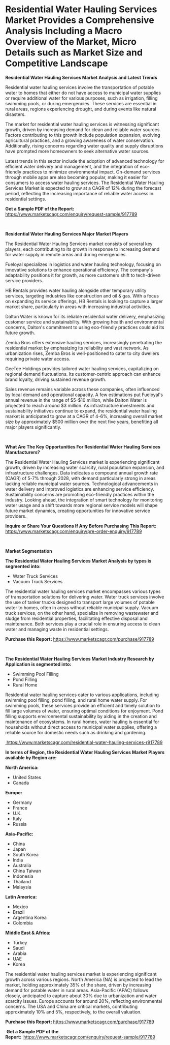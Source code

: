 <p><h1>Residential Water Hauling Services Market Provides a Comprehensive Analysis Including a Macro Overview of the Market, Micro Details such as Market Size and Competitive Landscape</h1></p><p><strong>Residential Water Hauling Services Market Analysis and Latest Trends</strong></p>
<p><p>Residential water hauling services involve the transportation of potable water to homes that either do not have access to municipal water supplies or require additional water for various purposes, such as irrigation, filling swimming pools, or during emergencies. These services are essential in rural areas, regions experiencing drought, and during events like natural disasters.</p><p>The market for residential water hauling services is witnessing significant growth, driven by increasing demand for clean and reliable water sources. Factors contributing to this growth include population expansion, evolving agricultural practices, and a growing awareness of water conservation. Additionally, rising concerns regarding water quality and supply disruptions have prompted more homeowners to seek alternative water sources.</p><p>Latest trends in this sector include the adoption of advanced technology for efficient water delivery and management, and the integration of eco-friendly practices to minimize environmental impact. On-demand services through mobile apps are also becoming popular, making it easier for consumers to access water hauling services. The Residential Water Hauling Services Market is expected to grow at a CAGR of 12% during the forecast period, reflecting the increasing importance of reliable water access in residential settings.</p></p>
<p><strong>Get a Sample PDF of the Report:&nbsp;</strong> <a href="https://www.marketscagr.com/enquiry/request-sample/917789?utm_campaign=2198&utm_medium=2&utm_source=Github&utm_content=ia&utm_term=18042025&utm_id=residential-water-hauling-services">https://www.marketscagr.com/enquiry/request-sample/917789</a></p>
<p>&nbsp;</p>
<p><strong>Residential Water Hauling Services Major Market Players</strong></p>
<p><p>The Residential Water Hauling Services market consists of several key players, each contributing to its growth in response to increasing demand for water supply in remote areas and during emergencies.</p><p>Fueloyal specializes in logistics and water hauling technology, focusing on innovative solutions to enhance operational efficiency. The company's adaptability positions it for growth, as more customers shift to tech-driven service providers.</p><p>HB Rentals provides water hauling alongside other temporary utility services, targeting industries like construction and oil & gas. With a focus on expanding its service offerings, HB Rentals is looking to capture a larger market share, particularly in areas with increasing industrial activities.</p><p>Dalton Water is known for its reliable residential water delivery, emphasizing customer service and sustainability. With growing health and environmental concerns, Dalton's commitment to using eco-friendly practices could aid its future growth.</p><p>Zemba Bros offers extensive hauling services, increasingly penetrating the residential market by emphasizing its reliability and vast network. As urbanization rises, Zemba Bros is well-positioned to cater to city dwellers requiring private water access.</p><p>GeeTee Holdings provides tailored water hauling services, capitalizing on regional demand fluctuations. Its customer-centric approach can enhance brand loyalty, driving sustained revenue growth.</p><p>Sales revenue remains variable across these companies, often influenced by local demand and operational capacity. A few estimations put Fueloyal's annual revenue in the range of $5-$10 million, while Dalton Water is projected to reach around $3 million. As infrastructure investments and sustainability initiatives continue to expand, the residential water hauling market is anticipated to grow at a CAGR of 4-6%, increasing overall market size by approximately $500 million over the next five years, benefiting all major players significantly.</p></p>
<p>&nbsp;</p>
<p><strong>What Are The Key Opportunities For Residential Water Hauling Services Manufacturers?</strong></p>
<p><p>The Residential Water Hauling Services market is experiencing significant growth, driven by increasing water scarcity, rural population expansion, and infrastructure challenges. Data indicates a compound annual growth rate (CAGR) of 5-7% through 2028, with demand particularly strong in areas lacking reliable municipal water sources. Technological advancements in water delivery and improved logistics are enhancing service efficiency. Sustainability concerns are promoting eco-friendly practices within the industry. Looking ahead, the integration of smart technology for monitoring water usage and a shift towards more regional service models will shape future market dynamics, creating opportunities for innovative service providers.</p></p>
<p><strong>Inquire or Share Your Questions If Any Before Purchasing This Report:</strong> <a href="https://www.marketscagr.com/enquiry/pre-order-enquiry/917789?utm_campaign=2198&utm_medium=2&utm_source=Github&utm_content=ia&utm_term=18042025&utm_id=residential-water-hauling-services">https://www.marketscagr.com/enquiry/pre-order-enquiry/917789</a></p>
<p>&nbsp;</p>
<p><strong>Market Segmentation</strong></p>
<p><strong>The Residential Water Hauling Services Market Analysis by types is segmented into:</strong></p>
<p><ul><li>Water Truck Services</li><li>Vacuum Truck Services</li></ul></p>
<p><p>The residential water hauling services market encompasses various types of transportation solutions for delivering water. Water truck services involve the use of tanker trucks designed to transport large volumes of potable water to homes, often in areas without reliable municipal supply. Vacuum truck services, on the other hand, specialize in removing wastewater and sludge from residential properties, facilitating effective disposal and maintenance. Both services play a crucial role in ensuring access to clean water and managing waste in residential settings.</p></p>
<p><strong>Purchase this Report:&nbsp;</strong><a href="https://www.marketscagr.com/purchase/917789?utm_campaign=2198&utm_medium=2&utm_source=Github&utm_content=ia&utm_term=18042025&utm_id=residential-water-hauling-services">https://www.marketscagr.com/purchase/917789</a></p>
<p>&nbsp;</p>
<p><strong>The Residential Water Hauling Services Market Industry Research by Application is segmented into:</strong></p>
<p><ul><li>Swimming Pool Filling</li><li>Pond Filling</li><li>Rural Home</li></ul></p>
<p><p>Residential water hauling services cater to various applications, including swimming pool filling, pond filling, and rural home water supply. For swimming pools, these services provide an efficient and timely solution to fill large volumes of water, ensuring optimal conditions for enjoyment. Pond filling supports environmental sustainability by aiding in the creation and maintenance of ecosystems. In rural homes, water hauling is essential for households without direct access to municipal water supplies, offering a reliable source for domestic needs such as drinking and gardening.</p></p>
<p><a href="https://www.marketscagr.com/residential-water-hauling-services-r917789?utm_campaign=2198&utm_medium=2&utm_source=Github&utm_content=ia&utm_term=18042025&utm_id=residential-water-hauling-services">&nbsp;https://www.marketscagr.com/residential-water-hauling-services-r917789</a></p>
<p><strong>In terms of Region, the Residential Water Hauling Services Market Players available by Region are:</strong></p>
<p>
    <p> <strong> North America: </strong>
        <ul>
            <li>United States</li>
            <li>Canada</li>
        </ul>
        </p> 
    <p> <strong> Europe: </strong>
        <ul>
            <li>Germany</li>
            <li>France</li>
            <li>U.K.</li>
            <li>Italy</li>
            <li>Russia</li>
        </ul>
        </p> 
    <p> <strong> Asia-Pacific: </strong>
        <ul>
            <li>China</li>
            <li>Japan</li>
            <li>South Korea</li>
            <li>India</li>
            <li>Australia</li>
            <li>China Taiwan</li>
            <li>Indonesia</li>
            <li>Thailand</li>
            <li>Malaysia</li>
        </ul>
        </p> 
    <p> <strong> Latin America: </strong>
        <ul>
            <li>Mexico</li>
            <li>Brazil</li>
            <li>Argentina Korea</li>
            <li>Colombia</li>
        </ul>
        </p> 
    <p> <strong> Middle East & Africa: </strong>
        <ul>
            <li>Turkey</li>
            <li>Saudi</li>
            <li>Arabia</li>
            <li>UAE</li>
            <li>Korea</li>
        </ul>
    </p>
    </p>
<p><p>The residential water hauling services market is experiencing significant growth across various regions. North America (NA) is projected to lead the market, holding approximately 35% of the share, driven by increasing demand for potable water in rural areas. Asia-Pacific (APAC) follows closely, anticipated to capture about 30% due to urbanization and water scarcity issues. Europe accounts for around 20%, reflecting environmental concerns. The USA and China are critical markets, contributing approximately 10% and 5%, respectively, to the overall valuation.</p></p>
<p><strong>Purchase this Report: </strong><a href="https://www.marketscagr.com/purchase/917789?utm_campaign=2198&utm_medium=2&utm_source=Github&utm_content=ia&utm_term=18042025&utm_id=residential-water-hauling-services">https://www.marketscagr.com/purchase/917789</a></p>
<p>&nbsp;<strong>Get a Sample PDF of the Report:&nbsp;&nbsp;</strong><a href="https://www.marketscagr.com/enquiry/request-sample/917789?utm_campaign=2198&utm_medium=2&utm_source=Github&utm_content=ia&utm_term=18042025&utm_id=residential-water-hauling-services">https://www.marketscagr.com/enquiry/request-sample/917789</a></p>
<p><strong></strong></p>
<p><p></p><p></p><p></p></p>